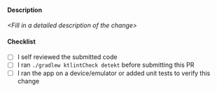 #### Description
_\<Fill in a detailed description of the change\>_

#### Checklist
- [ ] I self reviewed the submitted code
- [ ] I ran `./gradlew ktlintCheck detekt` before submitting this PR
- [ ] I ran the app on a device/emulator or added unit tests to verify this change
